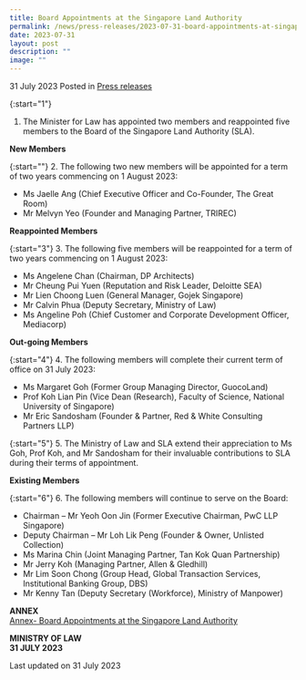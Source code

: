 ```yaml
---
title: Board Appointments at the Singapore Land Authority
permalink: /news/press-releases/2023-07-31-board-appointments-at-singapore-land-authority/
date: 2023-07-31
layout: post
description: ""
image: ""
---
```

31 July 2023 Posted in [Press releases](/news/press-releases)

{:start="1"}
1.	The Minister for Law has appointed two members and reappointed five members to the Board of the Singapore Land Authority (SLA).

**New Members**

{:start=""}
2.	The following two new members will be appointed for a term of two years commencing on 1 August 2023:

- Ms Jaelle Ang (Chief Executive Officer and Co-Founder, The Great Room)
- Mr Melvyn Yeo (Founder and Managing Partner, TRIREC)

**Reappointed Members**

{:start="3"}
3.	The following five members will be reappointed for a term of two years commencing on 1 August 2023:

- Ms Angelene Chan (Chairman, DP Architects)
- Mr Cheung Pui Yuen (Reputation and Risk Leader, Deloitte SEA)
- Mr Lien Choong Luen (General Manager, Gojek Singapore)
- Mr Calvin Phua (Deputy Secretary, Ministry of Law)
- Ms Angeline Poh (Chief Customer and Corporate Development Officer, Mediacorp)


**Out-going Members**

{:start="4"}
4.	The following members will complete their current term of office on 31 July 2023:

- Ms Margaret Goh (Former Group Managing Director, GuocoLand)
- Prof Koh Lian Pin (Vice Dean (Research), Faculty of Science, National University of Singapore)
- Mr Eric Sandosham (Founder &amp; Partner, Red &amp; White Consulting Partners LLP)

{:start="5"}
5.	The Ministry of Law and SLA extend their appreciation to Ms Goh, Prof Koh, and Mr Sandosham for their invaluable contributions to SLA during their terms of appointment.
 
**Existing Members**

{:start="6"}
6.	The following members will continue to serve on the Board:

- Chairman – Mr Yeoh Oon Jin (Former Executive Chairman, PwC LLP Singapore)
- Deputy Chairman – Mr Loh Lik Peng (Founder &amp; Owner, Unlisted Collection)
- Ms Marina Chin (Joint Managing Partner, Tan Kok Quan Partnership)
- Mr Jerry Koh (Managing Partner, Allen &amp; Gledhill)
- Mr Lim Soon Chong (Group Head, Global Transaction Services, Institutional Banking Group, DBS)
- Mr Kenny Tan (Deputy Secretary (Workforce), Ministry of Manpower)

**ANNEX**
<br>[Annex- Board Appointments at the Singapore Land Authority](/files/news/press-releases/2023/annex-%20board%20appointments%20at%20the%20singapore%20land%20authority.pdf)


**MINISTRY OF LAW**
<br>**31 JULY 2023**


<p class="right-side-updated">Last updated on 31 July 2023</p>